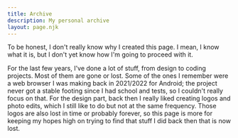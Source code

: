 ```yaml
---
title: Archive
description: My personal archive
layout: page.njk
---
```


To be honest, I don't really know why I created this page. I mean, I know what it is, but I don't yet know how I'm going to proceed with it.

For the last few years, I've done a lot of stuff, from design to coding projects. Most of them are gone or lost. Some of the ones I remember were a web browser I was making back in 2021/2022 for Android; the project never got a stable footing since I had school and tests, so I couldn't really focus on that. For the design part, back then I really liked creating logos and photo edits, which I still like to do but not at the same frequency. Those logos are also lost in time or probably forever, so this page is more for keeping my hopes high on trying to find that stuff I did back then that is now lost.

